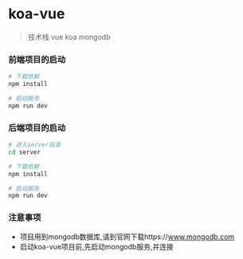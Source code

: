# koa-vue

> 技术栈 vue koa mongodb

### 前端项目的启动

``` bash
# 下载依赖
npm install

# 启动服务
npm run dev
```
### 后端项目的启动

``` bash
# 进入server目录
cd server

# 下载依赖
npm install

# 启动服务
npm run dev
```
### 注意事项
* 项目用到mongodb数据库,请到官网下载https://www.mongodb.com
* 启动koa-vue项目前,先启动mongodb服务,并连接
